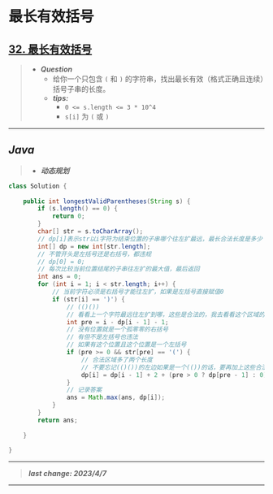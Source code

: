 # 最长有效括号

## [32. 最长有效括号](https://leetcode.cn/problems/longest-valid-parentheses/)

> - ***Question***
>   - 给你一个只包含 `(` 和 `)` 的字符串，找出最长有效（格式正确且连续）括号子串的长度。
>   - ***tips:***
>     - `0 <= s.length <= 3 * 10^4`
>     - `s[i]` 为 `(` 或 `)`

---

## *Java*

> - ***动态规划***

```java
class Solution {
    
    public int longestValidParentheses(String s) {
        if (s.length() == 0) {
            return 0;
        }
        char[] str = s.toCharArray();
        // dp[i]表示str以i字符为结束位置的子串哪个往左扩最远，最长合法长度是多少
        int[] dp = new int[str.length];
        // 不管开头是左括号还是右括号，都违规
        // dp[0] = 0;
        // 每次比较当前位置结尾的子串往左扩的最大值，最后返回
        int ans = 0;
        for (int i = 1; i < str.length; i++) {
            // 当前字符必须是右括号才能往左扩，如果是左括号直接赋值0
            if (str[i] == ')') {
                // (()())
                // 看看上一个字符最远往左扩到哪，这些是合法的，我去看看这个区域的再前面一个位置
                int pre = i - dp[i - 1] - 1;
                // 没有位置就是一个孤零零的右括号
                // 有但不是左括号也违法
                // 如果有这个位置且这个位置是一个左括号
                if (pre >= 0 && str[pre] == '(') {
                    // 合法区域多了两个长度
                    // 不要忘记(()())的左边如果是一个(())的话，要再加上这些合法长度，但记得越界判断
                    dp[i] = dp[i - 1] + 2 + (pre > 0 ? dp[pre - 1] : 0);
                }
                // 记录答案
                ans = Math.max(ans, dp[i]);
            }
        }
        return ans;
        
    }
    
}
```

---

> ***last change: 2023/4/7***

---
